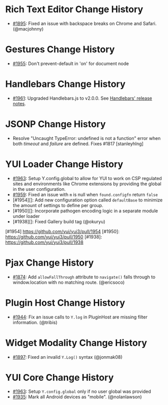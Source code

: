 Rich Text Editor Change History
===============================

* [#1895][]: Fixed an issue with backspace breaks on Chrome and Safari. (@macjohnny)

[#1895]: https://github.com/yui/yui3/pull/1895

Gestures Change History
=======================

* [#1955][]: Don't prevent-default in 'on' for document node

[#1955]: https://github.com/yui/yui3/pull/1955

Handlebars Change History
=========================

* [#1961][]: Upgraded Handlebars.js to v2.0.0. See [Handlebars' release notes][v2.0.0].

[#1961]: https://github.com/yui/yui3/pull/1961
[v2.0.0]: https://github.com/wycats/handlebars.js/blob/master/release-notes.md#v200---september-1st-2014

JSONP Change History
====================

* Resolve "Uncaught TypeError: undefined is not a function" error when both *timeout* and *failure* are defined. Fixes #1817 [stanleyhlng] 

YUI Loader Change History
=========================

* [#1963][]: Setup Y.config.global to allow for YUI to work on CSP regulated sites and environments like Chrome extensions by providing the global in the user configuration.  
* [#1959][]: Fixed an issue with `m` is null when `found.configfn` return `false`
* [#1954][]: Add new configuration option called `defaultBase` to minimize the amount of settings to define per group.
* [#1950][]: Incorporate pathogen encoding logic in a separate module under loader
* [#1938][]: Fixed Gallery build tag (@okuryu)

[#1963]: https://github.com/yui/yui3/pull/1963
[#1959]: https://github.com/yui/yui3/pull/1959
[#1954] https://github.com/yui/yui3/pull/1954
[#1950]: https://github.com/yui/yui3/pull/1950
[#1938]: https://github.com/yui/yui3/pull/1938

Pjax Change History
===================

* [#1874][]: Add `allowFallThrough` attribute to `navigate()` falls through
  to window.location with no matching route. (@ericsoco)

[#1874]: https://github.com/yui/yui3/pull/1874

Plugin Host Change History
==========================

* [#1944][]: Fix an issue calls to `Y.log` in PluginHost are missing filter information. (@tribis)

[#1944]: https://github.com/yui/yui3/pull/1944

Widget Modality Change History
==============================

* [#1897][]: Fixed an invalid `Y.Log()` syntax (@jonmak08)

[#1897]: https://github.com/yui/yui3/pull/1897

YUI Core Change History
=======================

* [#1963][]: Setup `Y.config.global` only if no user global was provided
* [#1935][]: Mark all Android devices as "mobile". (@nolanlawson)

[#1963]: https://github.com/yui/yui3/pull/1963
[#1935]: https://github.com/yui/yui3/pull/1935
